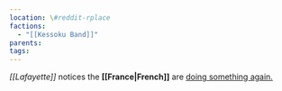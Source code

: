```yaml
---
location: \#reddit-rplace
factions:
  - "[[Kessoku Band]]"
parents: 
tags: 
---
```

*[[Lafayette]]* notices the **[[France|French]]** are [doing something again.](https://discord.com/channels/1093664259273130084/1131230952119615600/1131580145740820590)
